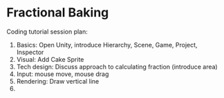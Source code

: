 # Fractional Baking


Coding tutorial session plan:

1. Basics: Open Unity, introduce Hierarchy, Scene, Game, Project, Inspector
1. Visual: Add Cake Sprite
1. Tech design: Discuss approach to calculating fraction (introduce area)
1. Input: mouse move, mouse drag
1. Rendering: Draw vertical line
1. 